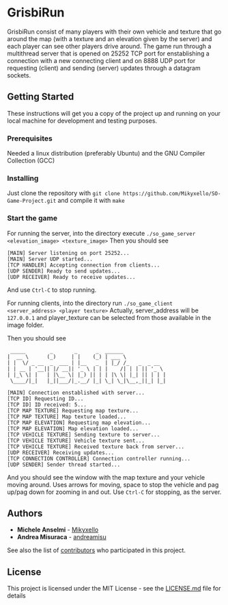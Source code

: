 # GrisbiRun
GrisbiRun consist of many players with their own vehicle and texture that go around the map (with a texture and an elevation given by the server) and each player can see other players drive around.
The game run through a multithread server that is opened on 25252 TCP port for enstablishing a connection with a new connecting client and on 8888 UDP port for requesting (client) and sending (server) updates through a datagram sockets.

## Getting Started

These instructions will get you a copy of the project up and running on your local machine for development and testing purposes. 

### Prerequisites

Needed a linux distribution (preferably Ubuntu) and the GNU Compiler Collection (GCC)

### Installing

Just clone the repository with `git clone https://github.com/Mikyxello/SO-Game-Project.git` and compile it with `make`

### Start the game

For running the server, into the directory execute `./so_game_server <elevation_image> <texture_image>`
Then you should see
```
[MAIN] Server listening on port 25252...
[MAIN] Server UDP started...
[TCP HANDLER] Accepting connection from clients...
[UDP SENDER] Ready to send updates...
[UDP RECEIVER] Ready to receive updates...
```

And use `Ctrl-C` to stop running.

For running clients, into the directory run `./so_game_client <server_address> <player texture>`
Actually, server_address will be `127.0.0.1` and player_texture can be selected from those available in the image folder.

Then you should see
```
 _____        _       _      _  ______              
|  __ \      (_)     | |    (_) | ___ \             
| |  \/ _ __  _  ___ | |__   _  | |_/ /_   _  _ __  
| | __ | '__|| |/ __|| '_ \ | | |    /| | | || '_ \ 
| |_\ \| |   | |\__ \| |_) || | | |\ \| |_| || | | |
 \____/|_|   |_||___/|_.__/ |_| \_| \_|\__,_||_| |_|

[MAIN] Connection enstablished with server...
[TCP ID] Requesting ID...
[TCP ID] ID received: 5...
[TCP MAP TEXTURE] Requesting map texture...
[TCP MAP TEXTURE] Map texture loaded...
[TCP MAP ELEVATION] Requesting map elevation...
[TCP MAP ELEVATION] Map elevation loaded...
[TCP VEHICLE TEXTURE] Sending texture to server...
[TCP VEHICLE TEXTURE] Vehicle texture sent...
[TCP VEHICLE TEXTURE] Received texture back from server...
[UDP RECEIVER] Receiving updates...
[TCP CONNECTION CONTROLLER] Connection controller running...
[UDP SENDER] Sender thread started...
```

And you should see the window with the map texture and your vehicle moving around.
Uses arrows for moving, space to stop the vehicle and pag up/pag down for zooming in and out.
Use `Ctrl-C` for stopping, as the server.

## Authors

* **Michele Anselmi** - [Mikyxello](https://github.com/Mikyxello)
* **Andrea Misuraca** - [andreamisu](https://github.com/andreamisu)

See also the list of [contributors](https://github.com/your/project/contributors) who participated in this project.

## License

This project is licensed under the MIT License - see the [LICENSE.md](LICENSE.md) file for details
